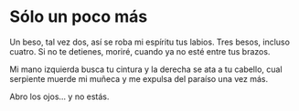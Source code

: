 # Sólo un poco más

Un beso, tal vez dos,
así se roba mi espíritu tus labios.
Tres besos, incluso cuatro.
Si no te detienes, moriré,
cuando ya no esté entre tus brazos.

Mi mano izquierda busca tu cintura
y la derecha se ata a tu cabello,
cual serpiente muerde mi muñeca
y me expulsa del paraíso una vez más.

Abro los ojos…
y no estás.
